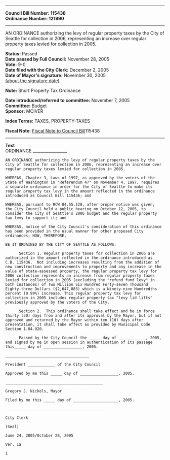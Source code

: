 * * * * *  
  
**Council Bill Number: [](#h0)[](#h2)115438**   
**Ordinance Number: 121990**  
  
* * * * *  
  
AN ORDINANCE authorizing the levy of regular property taxes by the City of Seattle for collection in 2006, representing an increase over regular property taxes levied for collection in 2005.  
  
**Status:** Passed   
**Date passed by Full Council:** November 28, 2005   
**Vote:** 9-0   
**Date filed with the City Clerk:** December 2, 2005   
**Date of Mayor's signature:** November 30, 2005   
[(about the signature date)](/~public/approvaldate.htm)   
  
**Note:** Short Property Tax Ordinance  
  
  
**Date introduced/referred to committee:** November 7, 2005   
**Committee:** Budget   
**Sponsor:** MCIVER   
  
**Index Terms:** TAXES, PROPERTY-TAXES  
  
**Fiscal Note:** [Fiscal Note to Council Bill](http://clerk.seattle.gov/~public/fnote/115438.htm)[](#h1)[](#h3)115438  
  
* * * * *  
  
**Text**  
    ORDINANCE _________________  
  
    AN ORDINANCE authorizing the levy of regular property taxes by the  
    City of Seattle for collection in 2006, representing an increase over  
    regular property taxes levied for collection in 2005.  
  
    WHEREAS, Chapter 3, Laws of 1997, as approved by the voters of the  
    State of Washington in "Referendum 47" on November 4, 1997, requires  
    a separate ordinance in order for the City of Seattle to make its  
    regular property tax levy in the amount reflected in the ordinance  
    introduced as Council Bill 115436; and  
  
    WHEREAS, pursuant to RCW 84.55.120, after proper notice was given,  
    the City Council held a public hearing on October 12, 2005, to  
    consider the City of Seattle's 2006 budget and the regular property  
    tax levy to support it; and  
  
    WHEREAS, notice of the City Council's consideration of this ordinance  
    has been provided in the usual manner for other proposed City  
    ordinances; NOW, THEREFORE,  
  
    BE IT ORDAINED BY THE CITY OF SEATTLE AS FOLLOWS:  
  
          Section 1. Regular property taxes for collection in 2006 are  
    authorized in the amount reflected in the ordinance introduced as  
    C.B. 115436.  Not including increases resulting from the addition of  
    new construction and improvements to property and any increase in the  
    value of state-assessed property, the regular property tax levy for  
    2006 collection represents an increase from regular property taxes  
    levied for collection in 2005 (excluding the "refund fund levy" in  
    both instances) of Two Million Six Hundred Forty-seven Thousand  
    Eighty-three Dollars ($2,647,083) which is a Ninety-nine Hundredths  
    percent (0.99%) increase. This regular property tax levy for  
    collection in 2005 includes regular property tax "levy lid lifts"  
    previously approved by the voters of the City.  
  
          Section 2.  This ordinance shall take effect and be in force  
    thirty (30) days from and after its approval by the Mayor, but if not  
    approved and returned by the Mayor within ten (10) days after  
    presentation, it shall take effect as provided by Municipal Code  
    Section 1.04.020.  
  
          Passed by the City Council the _____ day of ____________, 2005,  
    and signed by me in open session in authentication of its passage  
    this_____ day of _________________, 2005.  
  
    _____________________________________  
  
    President ____________ of the City Council  
  
    Approved by me this _____ day of _________________, 2005.  
  
    ___________________________________________  
  
    Gregory J. Nickels, Mayor  
  
    Filed by me this _____ day of ____________________, 2005.  
  
    ___________________________________________  
  
    City Clerk  
  
    (Seal)  
  
    June 24, 2005/October 28, 2005  
  
    Ver. 1a  
  
    1  

